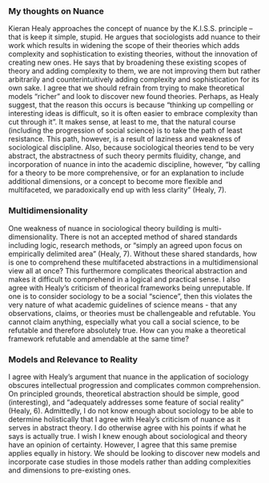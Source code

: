 ### My thoughts on Nuance

Kieran Healy approaches the concept of nuance by the K.I.S.S. principle – that is keep it simple, stupid. He argues that sociologists add nuance to their work which results in widening the scope of their theories which adds complexity and sophistication to existing theories, without the innovation of creating new ones. He says that by broadening these existing scopes of theory and adding complexity to them, we are not improving them but rather arbitrarily and counterintuitively adding complexity and sophistication for its own sake. I agree that we should refrain from trying to make theoretical models “richer” and look to discover new found theories. Perhaps, as Healy suggest, that the reason this occurs is because “thinking up compelling or interesting ideas is difficult, so it is often easier to embrace complexity than cut through it”. It makes sense, at least to me, that the natural course (including the progression of social  science) is to take the path of least resistance. This path, however, is a result of laziness and weakness of sociological discipline. Also, because sociological theories tend to be very abstract, the abstractness of such theory permits fluidity, change, and incorporation of nuance in into the academic discipline, however, “by calling for a theory to be more comprehensive, or for an explanation to include additional dimensions, or a concept to become more flexible and multifaceted, we paradoxically end up with less clarity” (Healy, 7). 

### Multidimensionality
One weakness of nuance in sociological theory building is multi-dimensionality. There is not an accepted method of shared standards including logic, research methods, or “simply an agreed upon focus on empirically delimited area” (Healy, 7). Without these shared standards, how is one to comprehend these multifaceted abstractions in a multidimensional view all at once?  This furthermore complicates theorical abstraction and makes it difficult to comprehend in a logical and practical sense. I also agree with Healy’s criticism of theorical frameworks being unreputable. If one is to consider sociology to be a social “science”, then this violates the very nature of what academic guidelines of science means - that any observations, claims, or theories must be challengeable and refutable. You cannot claim anything, especially what you call a social science, to be refutable and therefore absolutely true. How can you make a theoretical framework refutable and amendable at the same time? 

### Models and Relevance to Reality
I agree with Healy’s argument that nuance in the application of sociology obscures intellectual progression and complicates common comprehension. On principled grounds, theoretical abstraction should be simple, good (interesting), and “adequately addresses some feature of social reality” (Healy, 6). Admittedly, I do not know enough about sociology to be able to determine holistically that I agree with Healy’s criticism of nuance as it serves in abstract theory. I do otherwise agree with his points if what he says is actually true. I wish I knew enough about sociological and theory have an opinion of certainty. However, I agree that this same premise applies equally in history. We should be looking to discover new models and incorporate case studies in those models rather than adding complexities and dimensions to pre-existing ones. 
